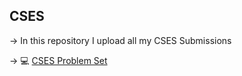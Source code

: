 ## CSES
-> In this repository I upload all my CSES Submissions

-> 💻 [CSES Problem Set](https://cses.fi/problemset/)
